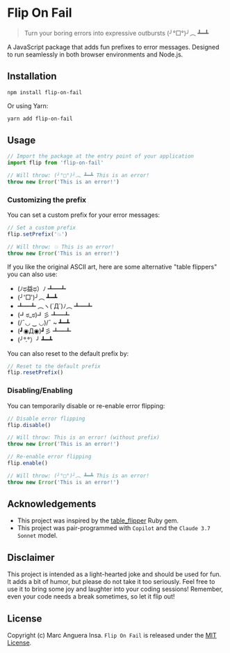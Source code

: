 # Flip On Fail

> Turn your boring errors into expressive outbursts (╯°□°)╯︵ ┻━┻

A JavaScript package that adds fun prefixes to error messages. Designed to run seamlessly in both browser environments and Node.js.

## Installation

```bash
npm install flip-on-fail
```

Or using Yarn:

```bash
yarn add flip-on-fail
```

## Usage

```javascript
// Import the package at the entry point of your application
import flip from 'flip-on-fail'

// Will throw: (╯°□°)╯︵ ┻━┻ This is an error!
throw new Error('This is an error!')
```

### Customizing the prefix

You can set a custom prefix for your error messages:

```javascript
// Set a custom prefix
flip.setPrefix('💥')

// Will throw: 💥 This is an error!
throw new Error('This is an error!')
```

If you like the original ASCII art, here are some alternative "table flippers" you can also use:
- (ﾉಥ益ಥ）ﾉ ┻━┻
- (╯'□')╯︵ ┻━┻
- ┻━┻ ︵ヽ(`Д´)ﾉ︵ ┻━┻
- (┛ಠ_ಠ)┛彡 ┻━┻
- (/¯◡ ‿ ◡)/¯ ~ ┻━┻
- (┛◉Д◉)┛彡 ┻━┻
- (╯°.°）╯ ┻━┻

You can also reset to the default prefix by:

```javascript
// Reset to the default prefix
flip.resetPrefix()
```

### Disabling/Enabling

You can temporarily disable or re-enable error flipping:

```javascript
// Disable error flipping
flip.disable()

// Will throw: This is an error! (without prefix)
throw new Error('This is an error!')

// Re-enable error flipping
flip.enable()

// Will throw: (╯°□°)╯︵ ┻━┻ This is an error!
throw new Error('This is an error!')
```

## Acknowledgements

- This project was inspired by the [table_flipper](https://github.com/iridakos/table_flipper) Ruby gem.
- This project was pair-programmed with `Copilot` and the `Claude 3.7 Sonnet` model.

## Disclaimer

This project is intended as a light-hearted joke and should be used for fun. It adds a bit of humor, but please do not take it too seriously. Feel free to use it to bring some joy and laughter into your coding sessions! Remember, even your code needs a break sometimes, so let it flip out!

## License

Copyright (c) Marc Anguera Insa. `Flip On Fail` is released under the [MIT License](LICENSE).
